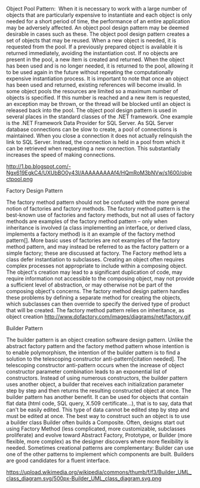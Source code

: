 ﻿Object Pool Pattern:
﻿
When it is necessary to work with a large number of objects that are particularly expensive to instantiate and each object is only needed for a short period of time, the performance of an entire application may be adversely affected. An object pool design pattern may be deemed desirable in cases such as these.
The object pool design pattern creates a set of objects that may be reused. When a new object is needed, it is requested from the pool. If a previously prepared object is available it is returned immediately, avoiding the instantiation cost. If no objects are present in the pool, a new item is created and returned. When the object has been used and is no longer needed, it is returned to the pool, allowing it to be used again in the future without repeating the computationally expensive instantiation process. It is important to note that once an object has been used and returned, existing references will become invalid.
In some object pools the resources are limited so a maximum number of objects is specified. If this number is reached and a new item is requested, an exception may be thrown, or the thread will be blocked until an object is released back into the pool.
The object pool design pattern is used in several places in the standard classes of the .NET framework. One example is the .NET Framework Data Provider for SQL Server. As SQL Server database connections can be slow to create, a pool of connections is maintained. When you close a connection it does not actually relinquish the link to SQL Server. Instead, the connection is held in a pool from which it can be retrieved when requesting a new connection. This substantially increases the speed of making connections.

http://1.bp.blogspot.com/-Ngx619EgkC4/UXUbBO0y43I/AAAAAAAAAf4/HQmRoM3bNVw/s1600/objectpool.png

Factory Design Pattern

The factory method pattern should not be confused with the more general notion of factories and factory methods. The factory method pattern is the best-known use of factories and factory methods, but not all uses of factory methods are examples of the factory method pattern – only when inheritance is involved (a class implementing an interface, or derived class, implements a factory method) is it an example of the factory method pattern[]. More basic uses of factories are not examples of the factory method pattern, and may instead be referred to as the factory pattern or a simple factory; these are discussed at factory.
The Factory method lets a class defer instantiation to subclasses. 
Creating an object often requires complex processes not appropriate to include within a composing object. The object's creation may lead to a significant duplication of code, may require information not accessible to the composing object, may not provide a sufficient level of abstraction, or may otherwise not be part of the composing object's concerns. The factory method design pattern handles these problems by defining a separate method for creating the objects, which subclasses can then override to specify the derived type of product that will be created.
The factory method pattern relies on inheritance, as object creation
http://www.dofactory.com/images/diagrams/net/factory.gif

Builder Pattern

The builder pattern is an object creation software design pattern. Unlike the abstract factory pattern and the factory method pattern whose intention is to enable polymorphism, the intention of the builder pattern is to find a solution to the telescoping constructor anti-pattern[citation needed]. The telescoping constructor anti-pattern occurs when the increase of object constructor parameter combination leads to an exponential list of constructors. Instead of using numerous constructors, the builder pattern uses another object, a builder that receives each initialization parameter step by step and then returns the resulting constructed object at once.
The builder pattern has another benefit. It can be used for objects that contain flat data (html code, SQL query, X.509 certificate...), that is to say, data that can't be easily edited. This type of data cannot be edited step by step and must be edited at once. The best way to construct such an object is to use a builder class
Builder often builds a Composite. Often, designs start out using Factory Method (less complicated, more customizable, subclasses proliferate) and evolve toward Abstract Factory, Prototype, or Builder (more flexible, more complex) as the designer discovers where more flexibility is needed. Sometimes creational patterns are complementary: Builder can use one of the other patterns to implement which components are built. Builders are good candidates for a fluent interface.

https://upload.wikimedia.org/wikipedia/commons/thumb/f/f3/Builder_UML_class_diagram.svg/500px-Builder_UML_class_diagram.svg.png


